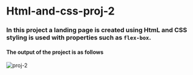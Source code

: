 # Html-and-css-proj-2


### In this project a landing page is created using HtmL and CSS styling is used with properties such as `flex-box`.

#### The output of the project is as follows

![proj-2](https://user-images.githubusercontent.com/112842592/205060606-0637433f-c2c8-4394-a70a-02215bb360a9.png)

